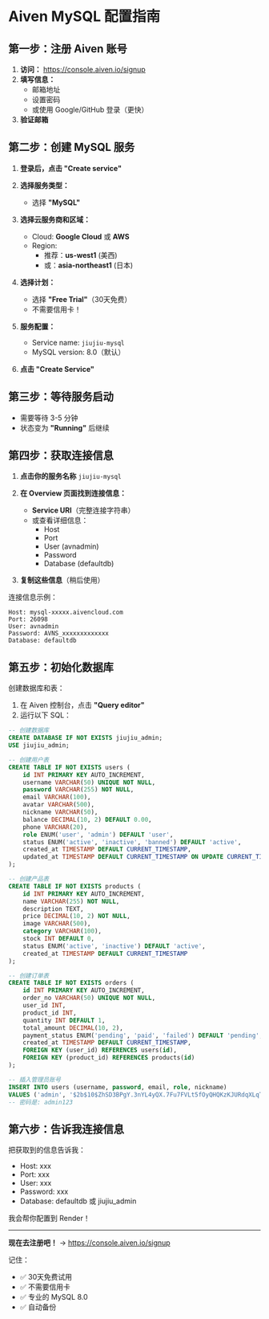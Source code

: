 # Aiven MySQL 配置指南

## 第一步：注册 Aiven 账号

1. **访问：** https://console.aiven.io/signup
2. **填写信息：**
   - 邮箱地址
   - 设置密码
   - 或使用 Google/GitHub 登录（更快）
3. **验证邮箱**

## 第二步：创建 MySQL 服务

1. **登录后，点击 "Create service"**

2. **选择服务类型：**
   - 选择 **"MySQL"**

3. **选择云服务商和区域：**
   - Cloud: **Google Cloud** 或 **AWS**
   - Region: 
     - 推荐：**us-west1** (美西) 
     - 或：**asia-northeast1** (日本)

4. **选择计划：**
   - 选择 **"Free Trial"**（30天免费）
   - 不需要信用卡！

5. **服务配置：**
   - Service name: `jiujiu-mysql`
   - MySQL version: 8.0（默认）

6. **点击 "Create Service"**

## 第三步：等待服务启动

- 需要等待 3-5 分钟
- 状态变为 **"Running"** 后继续

## 第四步：获取连接信息

1. **点击你的服务名称** `jiujiu-mysql`

2. **在 Overview 页面找到连接信息：**
   - **Service URI**（完整连接字符串）
   - 或查看详细信息：
     - Host
     - Port
     - User (avnadmin)
     - Password
     - Database (defaultdb)

3. **复制这些信息**（稍后使用）

连接信息示例：
```
Host: mysql-xxxxx.aivencloud.com
Port: 26098
User: avnadmin
Password: AVNS_xxxxxxxxxxxxx
Database: defaultdb
```

## 第五步：初始化数据库

创建数据库和表：

1. 在 Aiven 控制台，点击 **"Query editor"**
2. 运行以下 SQL：

```sql
-- 创建数据库
CREATE DATABASE IF NOT EXISTS jiujiu_admin;
USE jiujiu_admin;

-- 创建用户表
CREATE TABLE IF NOT EXISTS users (
    id INT PRIMARY KEY AUTO_INCREMENT,
    username VARCHAR(50) UNIQUE NOT NULL,
    password VARCHAR(255) NOT NULL,
    email VARCHAR(100),
    avatar VARCHAR(500),
    nickname VARCHAR(50),
    balance DECIMAL(10, 2) DEFAULT 0.00,
    phone VARCHAR(20),
    role ENUM('user', 'admin') DEFAULT 'user',
    status ENUM('active', 'inactive', 'banned') DEFAULT 'active',
    created_at TIMESTAMP DEFAULT CURRENT_TIMESTAMP,
    updated_at TIMESTAMP DEFAULT CURRENT_TIMESTAMP ON UPDATE CURRENT_TIMESTAMP
);

-- 创建产品表
CREATE TABLE IF NOT EXISTS products (
    id INT PRIMARY KEY AUTO_INCREMENT,
    name VARCHAR(255) NOT NULL,
    description TEXT,
    price DECIMAL(10, 2) NOT NULL,
    image VARCHAR(500),
    category VARCHAR(100),
    stock INT DEFAULT 0,
    status ENUM('active', 'inactive') DEFAULT 'active',
    created_at TIMESTAMP DEFAULT CURRENT_TIMESTAMP
);

-- 创建订单表
CREATE TABLE IF NOT EXISTS orders (
    id INT PRIMARY KEY AUTO_INCREMENT,
    order_no VARCHAR(50) UNIQUE NOT NULL,
    user_id INT,
    product_id INT,
    quantity INT DEFAULT 1,
    total_amount DECIMAL(10, 2),
    payment_status ENUM('pending', 'paid', 'failed') DEFAULT 'pending',
    created_at TIMESTAMP DEFAULT CURRENT_TIMESTAMP,
    FOREIGN KEY (user_id) REFERENCES users(id),
    FOREIGN KEY (product_id) REFERENCES products(id)
);

-- 插入管理员账号
INSERT INTO users (username, password, email, role, nickname)
VALUES ('admin', '$2b$10$ZhSD3BPgY.3nYL4yQX.7Fu7FVLt5fOyQHQKzKJURdqXLqT32UTKDW', 'admin@example.com', 'admin', '管理员');
-- 密码是: admin123
```

## 第六步：告诉我连接信息

把获取到的信息告诉我：
- Host: xxx
- Port: xxx  
- User: xxx
- Password: xxx
- Database: defaultdb 或 jiujiu_admin

我会帮你配置到 Render！

---

**现在去注册吧！** → https://console.aiven.io/signup

记住：
- ✅ 30天免费试用
- ✅ 不需要信用卡
- ✅ 专业的 MySQL 8.0
- ✅ 自动备份